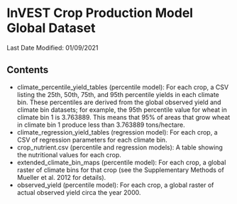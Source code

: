 # InVEST Crop Production Model Global Dataset

Last Date Modified: 01/09/2021

## Contents
- climate_percentile_yield_tables (percentile model): For each crop, a CSV listing the 25th, 50th, 75th, and 95th percentile yields in each climate bin. These percentiles are derived from the global observed yield and climate bin datasets; for example, the 95th percentile value for wheat in climate bin 1 is 3.763889. This means that 95% of areas that grow wheat in climate bin 1 produce less than 3.763889 tons/hectare.
- climate_regression_yield_tables (regression model): For each crop, a CSV of regression parameters for each climate bin.
- crop_nutrient.csv (percentile and regression models): A table showing the nutritional values for each crop.
- extended_climate_bin_maps (percentile model): For each crop, a global raster of climate bins for that crop (see the Supplementary Methods of Mueller et al. 2012 for details).
- observed_yield (percentile model): For each crop, a global raster of actual observed yield circa the year 2000.

